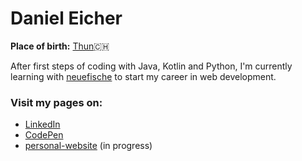 # Daniel Eicher

**Place of birth:** [Thun](https://en.wikipedia.org/wiki/Thun):switzerland:

After first steps of coding with Java, Kotlin and Python, I'm currently learning with [neuefische](https://www.neuefische.de/) to start my career in web development.

### Visit my pages on:
- [LinkedIn](https://www.linkedin.com/in/daniel-eicher-963844203/)
- [CodePen](https://codepen.io/codingoak)
- [personal-website](https://personal-website-git-main-codingoak.vercel.app/) (in progress)
